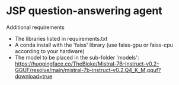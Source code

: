 # JSP question-answering agent

Additional requirements

- The libraries listed in requirements.txt
- A conda install with the 'faiss' library (use faiss-gpu or faiss-cpu according to your hardware)
- The model to be placed in the sub-folder 'models': https://huggingface.co/TheBloke/Mistral-7B-Instruct-v0.2-GGUF/resolve/main/mistral-7b-instruct-v0.2.Q4_K_M.gguf?download=true
